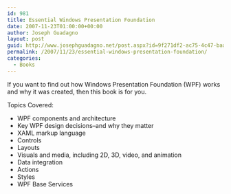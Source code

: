```yaml
---
id: 981
title: Essential Windows Presentation Foundation
date: 2007-11-23T01:00:00+00:00
author: Joseph Guadagno
layout: post
guid: http://www.josephguadagno.net/post.aspx?id=9f271df2-ac75-4c47-baa2-5c9d0fbe1f19
permalink: /2007/11/23/essential-windows-presentation-foundation/
categories:
  - Books
---
```

If you want to find out how Windows Presentation Foundation (WPF) works and why it was created, then this book is for you.<br />

Topics Covered:
<ul>
<li>WPF components and architecture       											</li>
<li>Key WPF design decisions–and why they matter                </li>
<li>XAML markup language                                        </li>
<li>Controls                                                    </li>
<li>Layouts                                                     </li>
<li>Visuals and media, including 2D, 3D, video, and animation   </li>
<li>Data integration                                            </li>
<li>Actions                                                     </li>
<li>Styles                                                      </li>
<li>WPF Base Services                                           </li>
</ul>